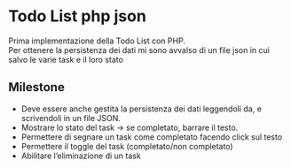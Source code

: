 # Todo List php json

Prima implementazione della Todo List con PHP.  
Per ottenere la persistenza dei dati mi sono avvalso di un file json in cui salvo le varie task e il loro stato

## Milestone

-   Deve essere anche gestita la persistenza dei dati leggendoli da, e scrivendoli in un file JSON.
-   Mostrare lo stato del task → se completato, barrare il testo.
-   Permettere di segnare un task come completato facendo click sul testo
-   Permettere il toggle del task (completato/non completato)
-   Abilitare l’eliminazione di un task
